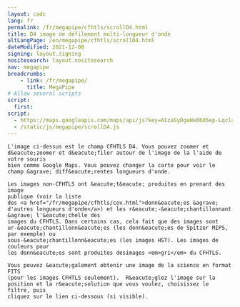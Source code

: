```yaml
---
layout: cadc
lang: fr
permalink: /fr/megapipe/cfhtls/scrollD4.html
title: D4 image de défilement multi-longueur d'onde
altLangPage: /en/megapipe/cfhtls/scrollD4.html
dateModified: 2021-12-08
signing: layout.signing
nositesearch: layout.nositesearch
nav: megapipe
breadcrumbs:
    - link: /fr/megapipe/
      title: MegaPipe
# Allow several scripts
script:
  first:
script: 
  - https://maps.googleapis.com/maps/api/js?key=AIzaSyDguHe66O5ep-Lqcla9a44wW_RkhB53KB4&amp;sensor=false
  - /static/js/megapipe/scrollD4.js
---
```


<div id="diag"></div>
<div id="map-canvas"></div>

<p>
  
  
    L'image ci-dessus est le champ CFHTLS D4. Vous pouvez zoomer et
    d&eacute;zoomer et d&eacute;filer autour de l'image de la l'aide de votre souris
    bien comme Google Maps. Vous pouvez changer la carte pour voir le
    champ &agrave; diff&eacute;rentes longueurs d'onde.
  
</p>


<p>
  
  
    Les images non-CFHTLS ont &eacute;t&eacute; produites en prenant des image
    publique (voir la liste
    des <a href="/fr/megapipe/cfhtls/cov.html">donn&eacute;es &agrave; d'autres longueurs d'onde</a>) et les r&eacute;-&eacute;chantillonnant &agrave; l'&eacute;chelle des
    images du CFHTLS. Dans certains cas, cela fait que des images sont
    ur-&eacute;chantillonn&eacute;es (les donn&eacute;es de Spitzer MIPS, par exemple) ou
    sous-&eacute;chantillonn&eacute;es (les images HST). Les images de couleurs pour
    les donn&eacute;es sont produites desimages <em>gri</em> du CFHTLS.
  
</p>

<p>
  
  
  
    Vous pouvez &eacute;galement obtenir une image de la science en format FITS
    (pour les images CFHTLS seulement).  R&eacute;glez l'image sur la
    position et la r&eacute;solution que vous voulez, choisissez le filtre, puis
    cliquez sur le lien ci-dessous (si visible).
  
</p>
<div id="fits"></div>
